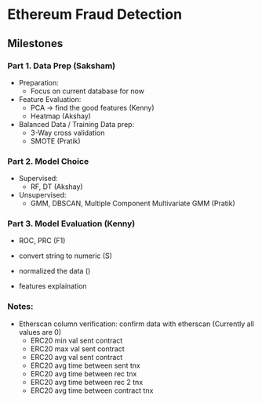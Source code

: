 # Ethereum Fraud Detection

## Milestones

### Part 1. Data Prep (Saksham)
  - Preparation:
    - Focus on current database for now
  - Feature Evaluation:
    - PCA → find the good features (Kenny)
    - Heatmap (Akshay)
  - Balanced Data / Training Data prep:
    - 3-Way cross validation
    - SMOTE (Pratik)

### Part 2. Model Choice
  - Supervised:
    - RF, DT (Akshay)
  - Unsupervised: 
    - GMM, DBSCAN, Multiple Component Multivariate GMM (Pratik)

### Part 3. Model Evaluation (Kenny)
  - ROC, PRC (F1)


- convert string to numeric (S)
- normalized the data ()
- features explaination

### Notes:
 - Etherscan column verification: confirm data with etherscan (Currently all values are 0) 
    - ERC20 min val sent contract
    - ERC20 max val sent contract
    - ERC20 avg val sent contract
    - ERC20 avg time between sent tnx
    - ERC20 avg time between rec tnx
    - ERC20 avg time between rec 2 tnx
    - ERC20 avg time between contract tnx
